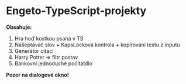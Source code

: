 # Engeto-TypeScript-projekty 
<b> Obsahuje: </b>
1. Hra hoď kostkou psaná v TS
2. Našeptávač slov + KapsLocková kontrola + kopírování textu z inputu
3. Generátor citací
4. Harry Potter => filtr postav 
5. Bankovní jednoduché počítatdlo 

<strong>Pozor na dialogové okno!</strong>
